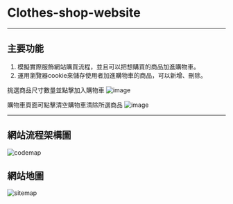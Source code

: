 # Clothes-shop-website
---
## 主要功能
1. 模擬實際服飾網站購買流程，並且可以把想購買的商品加進購物車。
2. 運用瀏覽器cookie來儲存使用者加進購物車的商品，可以新增、刪除。

挑選商品尺寸數量並點擊加入購物車
![image](https://github.com/pt0303ff/Clothes-shop-website/assets/85691121/98145172-11d2-4935-8a62-3c766857d964)

購物車頁面可點擊清空購物車清除所選商品
![image](https://github.com/pt0303ff/Clothes-shop-website/assets/85691121/32d7bb8f-f0c6-4d11-9aad-62938d56d13a)

---
## 網站流程架構圖
![codemap](https://github.com/pt0303ff/Clothes-shop-website/assets/85691121/f7544416-aed2-4817-be61-5b60f259336b)
## 網站地圖
![sitemap](https://github.com/pt0303ff/Clothes-shop-website/assets/85691121/3159e9b3-48e5-4abc-ad9f-178abfdc4dbc)
